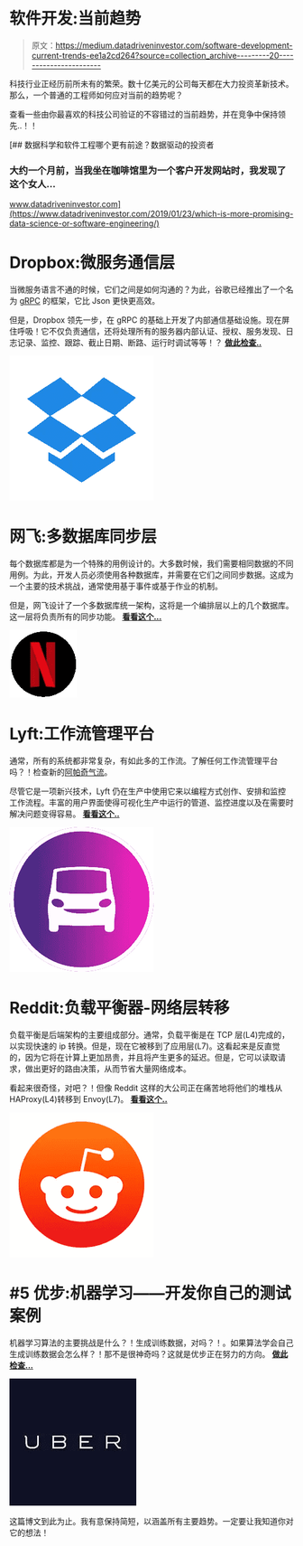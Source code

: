 # 软件开发:当前趋势

> 原文：<https://medium.datadriveninvestor.com/software-development-current-trends-ee1a2cd264?source=collection_archive---------20----------------------->

科技行业正经历前所未有的繁荣。数十亿美元的公司每天都在大力投资革新技术。那么，一个普通的工程师如何应对当前的趋势呢？

查看一些由你最喜欢的科技公司验证的不容错过的当前趋势，并在竞争中保持领先..！！

[](https://www.datadriveninvestor.com/2019/01/23/which-is-more-promising-data-science-or-software-engineering/) [## 数据科学和软件工程哪个更有前途？数据驱动的投资者

### 大约一个月前，当我坐在咖啡馆里为一个客户开发网站时，我发现了这个女人…

www.datadriveninvestor.com](https://www.datadriveninvestor.com/2019/01/23/which-is-more-promising-data-science-or-software-engineering/) 

# **Dropbox:微服务通信层**

当微服务语言不通的时候，它们之间是如何沟通的？为此，谷歌已经推出了一个名为 [gRPC](https://grpc.io/) 的框架，它比 Json 更快更高效。

但是，Dropbox 领先一步，在 gRPC 的基础上开发了内部通信基础设施。现在屏住呼吸！它不仅负责通信，还将处理所有的服务器内部认证、授权、服务发现、日志记录、监控、跟踪、截止日期、断路、运行时调试等等！？ [**做此检查..**](https://blogs.dropbox.com/tech/2019/01/courier-dropbox-migration-to-grpc/)

![](img/fdc81a3e9be1b159f1b70f3ae176126f.png)

# 网飞:多数据库同步层

每个数据库都是为一个特殊的用例设计的。大多数时候，我们需要相同数据的不同用例。为此，开发人员必须使用各种数据库，并需要在它们之间同步数据。这成为一个主要的技术挑战，通常使用基于事件或基于作业的机制。

但是，网飞设计了一个多数据库统一架构，这将是一个编排层以上的几个数据库。这一层将负责所有的同步功能。 [**看看这个...**](https://medium.com/netflix-techblog/implementing-the-netflix-media-database-53b5a840b42a)

![](img/57e23a252474e9b63aae113128293270.png)

# **Lyft:工作流管理平台**

通常，所有的系统都非常复杂，有如此多的工作流。了解任何工作流管理平台吗？！检查新的[阿帕奇气流](https://airflow.apache.org/)。

尽管它是一项新兴技术，Lyft 仍在生产中使用它来以编程方式创作、安排和监控工作流程。丰富的用户界面使得可视化生产中运行的管道、监控进度以及在需要时解决问题变得容易。 [**看看这个..**](https://eng.lyft.com/running-apache-airflow-at-lyft-6e53bb8fccff)

![](img/d571a4bcda09e0ef8be1b0340d59993c.png)

# Reddit:负载平衡器-网络层转移

负载平衡是后端架构的主要组成部分。通常，负载平衡是在 TCP 层(L4)完成的，以实现快速的 ip 转换。但是，现在它被移到了应用层(L7)。这看起来是反直觉的，因为它将在计算上更加昂贵，并且将产生更多的延迟。但是，它可以读取请求，做出更好的路由决策，从而节省大量网络成本。

看起来很奇怪，对吧？！但像 Reddit 这样的大公司正在痛苦地将他们的堆栈从 HAProxy(L4)转移到 Envoy(L7)。 [**看看这个..**](https://redditblog.com/2018/12/18/envoy-proxy-at-reddit/)

![](img/690bd093528cfa7be9a5bfde40254e41.png)

# #5 优步:机器学习——开发你自己的测试案例

机器学习算法的主要挑战是什么？！生成训练数据，对吗？！。如果算法学会自己生成训练数据会怎么样？！那不是很神奇吗？这就是优步正在努力的方向。 [**做此检查...**](https://eng.uber.com/poet-open-ended-deep-learning/)

![](img/baa30f01ad72addc12b01f39820a5cee.png)

这篇博文到此为止。我有意保持简短，以涵盖所有主要趋势。一定要让我知道你对它的想法！